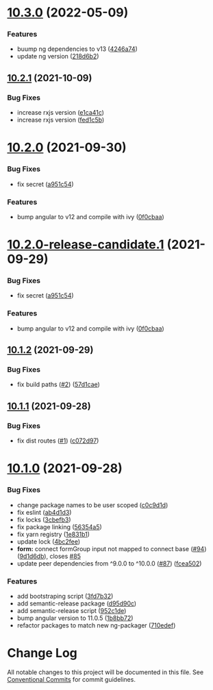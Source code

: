 # [10.3.0](https://github.com/adrianiy/platform/compare/v10.2.1...v10.3.0) (2022-05-09)


### Features

* buump ng dependencies to v13 ([4246a74](https://github.com/adrianiy/platform/commit/4246a74be46ea6e84312a1981efc34622482f353))
* update ng version ([218d6b2](https://github.com/adrianiy/platform/commit/218d6b28bc28975bc4c48100ab05fecfec27074f))

## [10.2.1](https://github.com/AdrianInsua/platform/compare/v10.2.0...v10.2.1) (2021-10-09)


### Bug Fixes

* increase rxjs version ([e1ca41c](https://github.com/AdrianInsua/platform/commit/e1ca41cf83f21d6c2b02335ce2e99e03097db98c))
* increase rxjs version ([fed1c5b](https://github.com/AdrianInsua/platform/commit/fed1c5b4383da1aff89c891be4a43f495c341bc9))

# [10.2.0](https://github.com/AdrianInsua/platform/compare/v10.1.2...v10.2.0) (2021-09-30)


### Bug Fixes

* fix secret ([a951c54](https://github.com/AdrianInsua/platform/commit/a951c548b648086bdfc427313ec3e603a0912e63))


### Features

* bump angular to v12 and compile with ivy ([0f0cbaa](https://github.com/AdrianInsua/platform/commit/0f0cbaa1977f8f93684b9c9163246f452dd1bacd))

# [10.2.0-release-candidate.1](https://github.com/AdrianInsua/platform/compare/v10.1.2...v10.2.0-release-candidate.1) (2021-09-29)


### Bug Fixes

* fix secret ([a951c54](https://github.com/AdrianInsua/platform/commit/a951c548b648086bdfc427313ec3e603a0912e63))


### Features

* bump angular to v12 and compile with ivy ([0f0cbaa](https://github.com/AdrianInsua/platform/commit/0f0cbaa1977f8f93684b9c9163246f452dd1bacd))

## [10.1.2](https://github.com/AdrianInsua/platform/compare/v10.1.1...v10.1.2) (2021-09-29)


### Bug Fixes

* fix build paths ([#2](https://github.com/AdrianInsua/platform/issues/2)) ([57d1cae](https://github.com/AdrianInsua/platform/commit/57d1cae0f159e91224ef563d0b2f3ceddf2fad52))

## [10.1.1](https://github.com/AdrianInsua/platform/compare/v10.1.0...v10.1.1) (2021-09-28)


### Bug Fixes

* fix dist routes ([#1](https://github.com/AdrianInsua/platform/issues/1)) ([c072d97](https://github.com/AdrianInsua/platform/commit/c072d97891835c717c8279acd5f66d1b4a405107))

# [10.1.0](https://github.com/AdrianInsua/platform/compare/v10.0.0...v10.1.0) (2021-09-28)


### Bug Fixes

* change package names to be user scoped ([c0c9d1d](https://github.com/AdrianInsua/platform/commit/c0c9d1d87bc40078c5da8dd5c3ab2ffab1ccc54a))
* fix eslint ([ab4d1d3](https://github.com/AdrianInsua/platform/commit/ab4d1d335d90ecdba5df3c517fff1eb37719a13f))
* fix locks ([3cbefb3](https://github.com/AdrianInsua/platform/commit/3cbefb369895d09474d756d371daf0594dae8039))
* fix package linking ([56354a5](https://github.com/AdrianInsua/platform/commit/56354a51d7af9fa6b231144bdf43b744aec086f4))
* fix yarn registry ([1e831b1](https://github.com/AdrianInsua/platform/commit/1e831b1ed8ce02a367f1b9788ab3bb368bb7cd47))
* update lock ([4bc2fee](https://github.com/AdrianInsua/platform/commit/4bc2fee96c4e6e17512e9744b38601a042faee91))
* **form:** connect formGroup input not mapped to connect base ([#94](https://github.com/AdrianInsua/platform/issues/94)) ([9d1d6db](https://github.com/AdrianInsua/platform/commit/9d1d6dba87511f35894a467532bd698f5043a58e)), closes [#85](https://github.com/AdrianInsua/platform/issues/85)
* update peer dependencies from ^9.0.0 to ^10.0.0 ([#87](https://github.com/AdrianInsua/platform/issues/87)) ([fcea502](https://github.com/AdrianInsua/platform/commit/fcea502f44cff441737c51ebf539268c594e9bfa))


### Features

* add bootstraping script ([3fd7b32](https://github.com/AdrianInsua/platform/commit/3fd7b32faf69346e020eb5f991ffba47e445c243))
* add semantic-release package ([d95d90c](https://github.com/AdrianInsua/platform/commit/d95d90cd46d631d7fb08004218b1e4cbc685092b))
* add semantic-release script ([952c1de](https://github.com/AdrianInsua/platform/commit/952c1de5fa121b7b9c4aa1320cb01d434f938ef8))
* bump angular version to 11.0.5 ([1b8bb72](https://github.com/AdrianInsua/platform/commit/1b8bb72a0fea50c583dc9d943dac5506a2ba0ff4))
* refactor packages to match new ng-packager ([710edef](https://github.com/AdrianInsua/platform/commit/710edefc2d23b0a731254c3af16969331036d94f))

# Change Log

All notable changes to this project will be documented in this file.
See [Conventional Commits](https://conventionalcommits.org) for commit guidelines.
